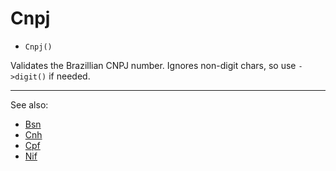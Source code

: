 # Cnpj

- `Cnpj()`

Validates the Brazillian CNPJ number. Ignores non-digit chars, so
use `->digit()` if needed.

***
See also:

  * [Bsn](Bsn.md)
  * [Cnh](Cnh.md)
  * [Cpf](Cpf.md)
  * [Nif](Nif.md)
